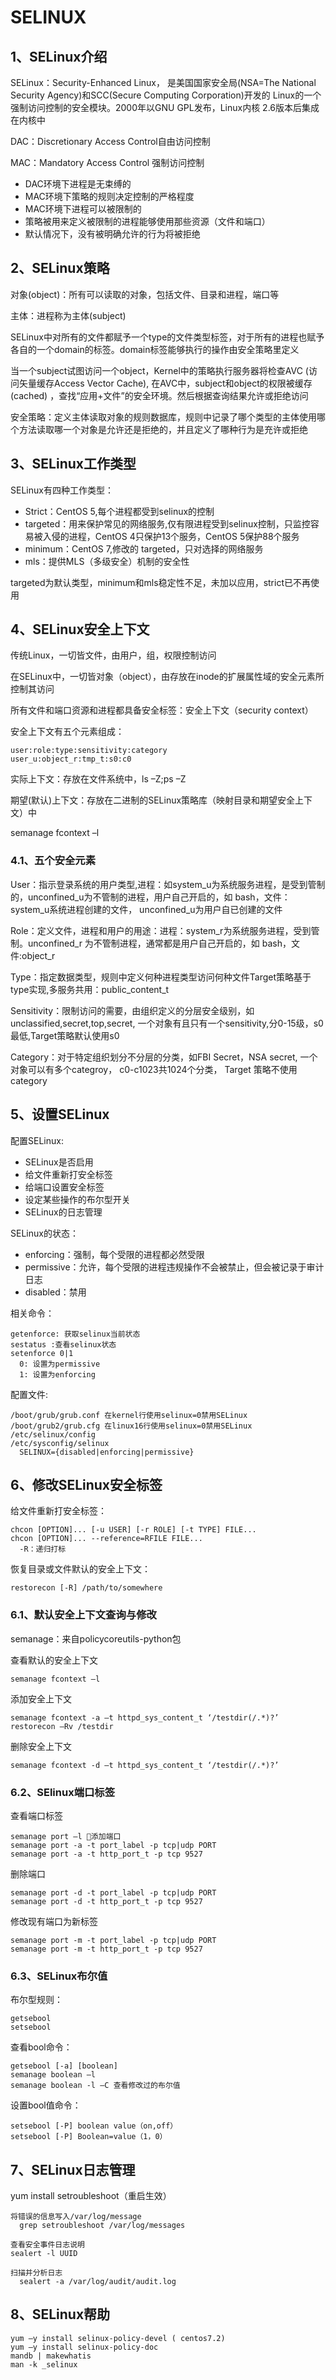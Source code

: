 # SELINUX

## 1、SELinux介绍

SELinux：Security-Enhanced Linux， 是美国国家安全局(NSA=The National Security Agency)和SCC(Secure Computing Corporation)开发的
Linux的一个强制访问控制的安全模块。2000年以GNU GPL发布，Linux内核 2.6版本后集成在内核中

DAC：Discretionary Access Control自由访问控制

MAC：Mandatory Access Control 强制访问控制

- DAC环境下进程是无束缚的
- MAC环境下策略的规则决定控制的严格程度
- MAC环境下进程可以被限制的
- 策略被用来定义被限制的进程能够使用那些资源（文件和端口）
- 默认情况下，没有被明确允许的行为将被拒绝

## 2、SELinux策略

对象(object)：所有可以读取的对象，包括文件、目录和进程，端口等

主体：进程称为主体(subject)

SELinux中对所有的文件都赋予一个type的文件类型标签，对于所有的进程也赋予各自的一个domain的标签。domain标签能够执行的操作由安全策略里定义

当一个subject试图访问一个object，Kernel中的策略执行服务器将检查AVC (访问矢量缓存Access Vector Cache), 在AVC中，subject和object的权限被缓存(cached)
，查找“应用+文件”的安全环境。然后根据查询结果允许或拒绝访问

安全策略：定义主体读取对象的规则数据库，规则中记录了哪个类型的主体使用哪个方法读取哪一个对象是允许还是拒绝的，并且定义了哪种行为是充许或拒绝

## 3、SELinux工作类型

SELinux有四种工作类型：

- Strict：CentOS 5,每个进程都受到selinux的控制
- targeted：用来保护常见的网络服务,仅有限进程受到selinux控制，只监控容易被入侵的进程，CentOS 4只保护13个服务，CentOS 5保护88个服务
- minimum：CentOS 7,修改的 targeted，只对选择的网络服务
- mls：提供MLS（多级安全）机制的安全性

targeted为默认类型，minimum和mls稳定性不足，未加以应用，strict已不再使用

## 4、SELinux安全上下文

传统Linux，一切皆文件，由用户，组，权限控制访问

在SELinux中，一切皆对象（object），由存放在inode的扩展属性域的安全元素所控制其访问

所有文件和端口资源和进程都具备安全标签：安全上下文（security context）

安全上下文有五个元素组成：

```
user:role:type:sensitivity:category
user_u:object_r:tmp_t:s0:c0
```

实际上下文：存放在文件系统中，ls –Z;ps –Z

期望(默认)上下文：存放在二进制的SELinux策略库（映射目录和期望安全上下文）中

semanage fcontext –l

### 4.1、五个安全元素

User：指示登录系统的用户类型,进程：如system_u为系统服务进程，是受到管制的，unconfined_u为不管制的进程，用户自己开启的，如 bash，文件：system_u系统进程创建的文件，
unconfined_u为用户自已创建的文件

Role：定义文件，进程和用户的用途：进程：system_r为系统服务进程，受到管制。unconfined_r 为不管制进程，通常都是用户自己开启的，如 bash，文件:object_r

Type：指定数据类型，规则中定义何种进程类型访问何种文件Target策略基于type实现,多服务共用：public_content_t

Sensitivity：限制访问的需要，由组织定义的分层安全级别，如unclassified,secret,top,secret, 一个对象有且只有一个sensitivity,分0-15级，s0最低,Target策略默认使用s0

Category：对于特定组织划分不分层的分类，如FBI Secret，NSA secret, 一个对象可以有多个categroy， c0-c1023共1024个分类， Target 策略不使用category

## 5、设置SELinux

配置SELinux:

- SELinux是否启用
- 给文件重新打安全标签
- 给端口设置安全标签
- 设定某些操作的布尔型开关
- SELinux的日志管理

SELinux的状态：

- enforcing：强制，每个受限的进程都必然受限
- permissive：允许，每个受限的进程违规操作不会被禁止，但会被记录于审计日志
- disabled：禁用

相关命令：

```
getenforce: 获取selinux当前状态
sestatus :查看selinux状态
setenforce 0|1
  0: 设置为permissive
  1: 设置为enforcing
```

配置文件:

```
/boot/grub/grub.conf 在kernel行使用selinux=0禁用SELinux
/boot/grub2/grub.cfg 在linux16行使用selinux=0禁用SELinux
/etc/selinux/config
/etc/sysconfig/selinux
  SELINUX={disabled|enforcing|permissive}
```

## 6、修改SELinux安全标签

给文件重新打安全标签：

```
chcon [OPTION]... [-u USER] [-r ROLE] [-t TYPE] FILE...
chcon [OPTION]... --reference=RFILE FILE...
  -R：递归打标
```

恢复目录或文件默认的安全上下文：

```
restorecon [-R] /path/to/somewhere
```

### 6.1、默认安全上下文查询与修改

semanage：来自policycoreutils-python包

查看默认的安全上下文

```
semanage fcontext –l
```

添加安全上下文

```
semanage fcontext -a –t httpd_sys_content_t ‘/testdir(/.*)?’
restorecon –Rv /testdir
```

删除安全上下文

```
semanage fcontext -d –t httpd_sys_content_t ‘/testdir(/.*)?’
```

### 6.2、SElinux端口标签

查看端口标签

```
semanage port –l 添加端口
semanage port -a -t port_label -p tcp|udp PORT
semanage port -a -t http_port_t -p tcp 9527
```

删除端口

```
semanage port -d -t port_label -p tcp|udp PORT
semanage port -d -t http_port_t -p tcp 9527 
```

修改现有端口为新标签

```
semanage port -m -t port_label -p tcp|udp PORT
semanage port -m -t http_port_t -p tcp 9527
```

### 6.3、SELinux布尔值

布尔型规则：

```
getsebool
setsebool
```

查看bool命令：

```
getsebool [-a] [boolean]
semanage boolean –l
semanage boolean -l –C 查看修改过的布尔值
```

设置bool值命令：

```
setsebool [-P] boolean value（on,off）
setsebool [-P] Boolean=value（1，0）
```

## 7、SELinux日志管理

yum install setroubleshoot（重启生效）

```
将错误的信息写入/var/log/message
  grep setroubleshoot /var/log/messages

查看安全事件日志说明
sealert -l UUID 

扫描并分析日志
  sealert -a /var/log/audit/audit.log
```

## 8、SELinux帮助

```
yum –y install selinux-policy-devel ( centos7.2) 
yum –y install selinux-policy-doc 
mandb | makewhatis
man -k _selinux
```



